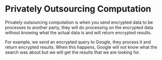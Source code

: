 # Privately Outsourcing Computation

Privately outsourcing computation is when you send encrypted data to be processes to another party, they will do processing on the encrypted data without knowing what the actual data is and will return encrypted results.

For example, we send an encrypted query to Google, they process it and return encrypted results. When this happens, Google will not know what the search was about but we will get the results that we are looking for.
